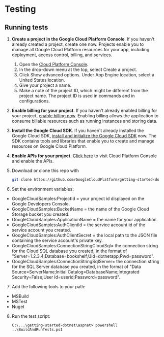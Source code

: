 # Testing

## Running tests
1.  **Create a project in the Google Cloud Platform Console**.
    If you haven't already created a project, create one now. Projects enable
    you to manage all Google Cloud Platform resources for your app, including
    deployment, access control, billing, and services.
    1.  Open the [Cloud Platform Console](https://console.cloud.google.com/).
    2.  In the drop-down menu at the top, select Create a project.
    3.  Click Show advanced options. Under App Engine location, select a
        United States location.
    4.  Give your project a name.
    5.  Make a note of the project ID, which might be different from the project
        name. The project ID is used in commands and in configurations.

2.  **Enable billing for your project**.
    If you haven't already enabled billing for your project,
    [enable billing now](https://console.cloud.google.com/project/_/settings).
    Enabling billing allows the application to consume billable resources such
    as running instances and storing data.

3.  **Install the Google Cloud SDK**.
    If you haven't already installed the Google Cloud SDK, [install and
    initialize the Google Cloud SDK](https://cloud.google.com/sdk/docs/) now.
    The SDK contains tools and libraries that enable you to create and manage
    resources on Google Cloud Platform.

4.  **Enable APIs for your project**.
    [Click here](https://console.cloud.google.com/flows/enableapi?apiid=datastore,pubsub,storage_api,logging,plus&showconfirmation=true)
    to visit Cloud Platform Console and enable the APIs.

5.  Download or clone this repo with

    ```sh
    git clone https://github.com/GoogleCloudPlatform/getting-started-dotnet
    ```

6.  Set the environment variables:
 - GoogleCloudSamples:ProjectId = your project id displayed on the Google Developers Console.
 - GoogleCloudSamples:BucketName = the name of the Google Cloud Storage bucket you created.
 - GoogleCloudSamples:ApplicationName = the name for your application.
 - GoogleCloudSamples:AuthClientId = the service account id of the service account you created.
 - GoogleCloudSamples:AuthClientSecret = the local path to the JSON file containing the service account's private key.
 - GoogleCloudSamples:ConnectionStringCloudSql= the connection string for the Cloud SQL database you created, in the format of "Server=1.2.3.4;Database=bookshelf;Uid=dotnetapp;Pwd=password".
 - GoogleCloudSamples:ConnectionStringSqlServer= the connection string for the SQL Server database you created, in the format of "Data Source=ServerName;Initial Catalog=DatabaseName;Integrated Security=False;User Id=userid;Password=password".

7.  Add the following tools to your path:
 - MSBuild
 - MSTest
 - Nuget

8.  Run the test script:

    ```
    C:\...\getting-started-dotnet\aspnet> powershell ..\BuildAndRunTests.ps1
    ```

